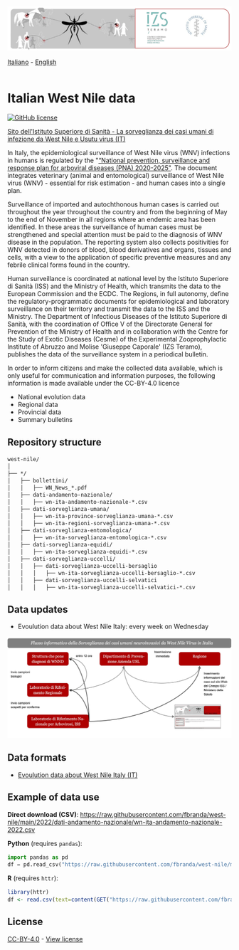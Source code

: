 <img src="https://github.com/fbranda/west-nile/blob/main/assets/img/logo-wn.jpg" alt="WNV" data-canonical-src="https://github.com/fbranda/west-nile/blob/main/assets/img/logo-wn.jpg" width="900"/>

[Italiano](README.md) - [English](README_EN.md)<br><br>

# Italian West Nile data

[![GitHub license](https://img.shields.io/badge/License-Creative%20Commons%20Attribution%204.0%20International-blue)](https://github.com/fbranda/west-nile/blob/main/LICENSE.md)

[Sito dell'Istituto Superiore di Sanità - La sorveglianza dei casi umani di infezione da West Nile e Usutu virus (IT)](https://www.epicentro.iss.it/westnile/bollettino)


In Italy, the epidemiological surveillance of West Nile virus (WNV) infections in humans is regulated by the "[“National prevention, surveillance and response plan for arboviral diseases (PNA) 2020-2025"](https://www.statoregioni.it/media/2371/p-1-csr-rep-n-1-15gen2020.pdf). 
The document integrates veterinary (animal and entomological) surveillance of West Nile virus (WNV) - essential for risk estimation - and human cases into a single plan. 

Surveillance of imported and autochthonous human cases is carried out throughout the year throughout the country and from the beginning of May to the end of November in all regions where an endemic area has been identified. In these areas the surveillance of human cases must be strengthened and special attention must be paid to the diagnosis of WNV disease in the population. The reporting system also collects positivities for WNV detected in donors of blood, blood derivatives and organs, tissues and cells, with a view to the application of specific preventive measures and any febrile clinical forms found in the country.

Human surveillance is coordinated at national level by the Istituto Superiore di Sanità (ISS) and the Ministry of Health, which transmits the data to the European Commission and the ECDC. The Regions, in full autonomy, define the regulatory-programmatic documents for epidemiological and laboratory surveillance on their territory and transmit the data to the ISS and the Ministry. The Department of Infectious Diseases of the Istituto Superiore di Sanità, with the coordination of Office V of the Directorate General for Prevention of the Ministry of Health and in collaboration with the Centre for the Study of Exotic Diseases (Cesme) of the Experimental Zooprophylactic Institute of Abruzzo and Molise 'Giuseppe Caporale' (IZS Teramo), publishes the data of the surveillance system in a periodical bulletin.

In order to inform citizens and make the collected data available, which is only useful for communication and information purposes, the following information is made available under the CC-BY-4.0 licence

- National evolution data
- Regional data
- Provincial data
- Summary bulletins

## Repository structure
```
west-nile/
│
├── */
│   ├── bollettini/
│   │   ├── WN_News_*.pdf
│   ├── dati-andamento-nazionale/
│   │   ├── wn-ita-andamento-nazionale-*.csv
│   ├── dati-sorveglianza-umana/
│   │   ├── wn-ita-province-sorveglianza-umana-*.csv
│   │   ├── wn-ita-regioni-sorveglianza-umana-*.csv
│   ├── dati-sorveglianza-entomologica/
│   │   ├── wn-ita-sorveglianza-entomologica-*.csv
│   ├── dati-sorveglianza-equidi/
│   │   ├── wn-ita-sorveglianza-equidi-*.csv
│   ├── dati-sorveglianza-uccelli/
│   │   ├── dati-sorveglianza-uccelli-bersaglio
│   │   │   ├── wn-ita-sorveglianza-uccelli-bersaglio-*.csv
│   │   ├── dati-sorveglianza-uccelli-selvatici
│   │   │   ├── wn-ita-sorveglianza-uccelli-selvatici-*.csv
```

## Data updates

- Evoulution data about West Nile Italy:  every week on Wednesday

<img src="https://github.com/fbranda/west-nile/blob/main/assets/img/esempio-flusso.jpg" alt="WNV" data-canonical-src="https://github.com/fbranda/west-nile/blob/main/assets/img/esempio-flusso.jpg"/>


## Data formats

- [Evoulution data about West Nile Italy (IT)](dati-andamento-wn-italia.md)<br>

## Example of data use

**Direct download (CSV)**: https://raw.githubusercontent.com/fbranda/west-nile/main/2022/dati-andamento-nazionale/wn-ita-andamento-nazionale-2022.csv

**Python** (requires `pandas`):
```python
import pandas as pd
df = pd.read_csv("https://raw.githubusercontent.com/fbranda/west-nile/main/2022/dati-andamento-nazionale/wn-ita-andamento-nazionale-2022.csv")
```

**R** (requires `httr`):
```r
library(httr)
df <- read.csv(text=content(GET("https://raw.githubusercontent.com/fbranda/west-nile/main/2022/dati-andamento-nazionale/wn-ita-andamento-nazionale-2022.csv")))
```

## License

[CC-BY-4.0](https://creativecommons.org/licenses/by/4.0/deed.it) - [View license](https://github.com/fbranda/west-nile/blob/main/LICENSE.md)
